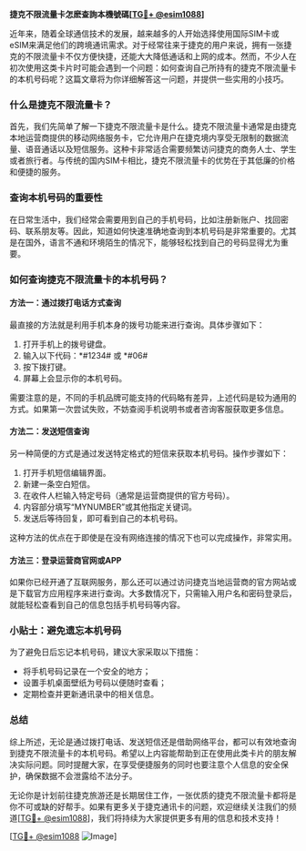**捷克不限流量卡怎麽查詢本機號碼[[TG💪+ @esim1088](https://t.me/s/esim1088)]**

近年来，随着全球通信技术的发展，越来越多的人开始选择使用国际SIM卡或eSIM来满足他们的跨境通讯需求。对于经常往来于捷克的用户来说，拥有一张捷克的不限流量卡不仅方便快捷，还能大大降低通话和上网的成本。然而，不少人在初次使用这类卡片时可能会遇到一个问题：如何查询自己所持有的捷克不限流量卡的本机号码呢？这篇文章将为你详细解答这一问题，并提供一些实用的小技巧。

### 什么是捷克不限流量卡？

首先，我们先简单了解一下捷克不限流量卡是什么。捷克不限流量卡通常是由捷克本地运营商提供的移动网络服务卡，它允许用户在捷克境内享受无限制的数据流量、语音通话以及短信服务。这种卡非常适合需要频繁访问捷克的商务人士、学生或者旅行者。与传统的国内SIM卡相比，捷克不限流量卡的优势在于其低廉的价格和便捷的服务。

### 查询本机号码的重要性

在日常生活中，我们经常会需要用到自己的手机号码，比如注册新账户、找回密码、联系朋友等。因此，知道如何快速准确地查询到本机号码是非常重要的。尤其是在国外，语言不通和环境陌生的情况下，能够轻松找到自己的号码显得尤为重要。

### 如何查询捷克不限流量卡的本机号码？

#### 方法一：通过拨打电话方式查询

最直接的方法就是利用手机本身的拨号功能来进行查询。具体步骤如下：

1. 打开手机上的拨号键盘。
2. 输入以下代码：*#1234# 或 *#06#
3. 按下拨打键。
4. 屏幕上会显示你的本机号码。

需要注意的是，不同的手机品牌可能支持的代码略有差异，上述代码是较为通用的方式。如果第一次尝试失败，不妨查阅手机说明书或者咨询客服获取更多信息。

#### 方法二：发送短信查询

另一种简便的方式是通过发送特定格式的短信来获取本机号码。操作步骤如下：

1. 打开手机短信编辑界面。
2. 新建一条空白短信。
3. 在收件人栏输入特定号码（通常是运营商提供的官方号码）。
4. 内容部分填写“MYNUMBER”或其他指定关键词。
5. 发送后等待回复，即可看到自己的本机号码。

这种方法的优点在于即使是在没有网络连接的情况下也可以完成操作，非常实用。

#### 方法三：登录运营商官网或APP

如果你已经开通了互联网服务，那么还可以通过访问捷克当地运营商的官方网站或是下载官方应用程序来进行查询。大多数情况下，只需输入用户名和密码登录后，就能轻松查看到自己的信息包括手机号码等内容。

### 小贴士：避免遗忘本机号码

为了避免日后忘记本机号码，建议大家采取以下措施：
- 将手机号码记录在一个安全的地方；
- 设置手机桌面壁纸为号码以便随时查看；
- 定期检查并更新通讯录中的相关信息。

### 总结

综上所述，无论是通过拨打电话、发送短信还是借助网络平台，都可以有效地查询到捷克不限流量卡的本机号码。希望以上内容能帮助到正在使用此类卡片的朋友解决实际问题。同时提醒大家，在享受便捷服务的同时也要注意个人信息的安全保护，确保数据不会泄露给不法分子。

无论你是计划前往捷克旅游还是长期居住工作，一张优质的捷克不限流量卡都将是你不可或缺的好帮手。如果有更多关于捷克通讯卡的问题，欢迎继续关注我们的频道[[TG💪+ @esim1088](https://t.me/s/esim1088)]，我们将持续为大家提供更多有用的信息和技术支持！

[[TG💪+ @esim1088](https://t.me/s/esim1088) ![Image](https://i.postimg.cc/4NQfJmqS/Snipaste-2025-05-13-00-14-12.png)]